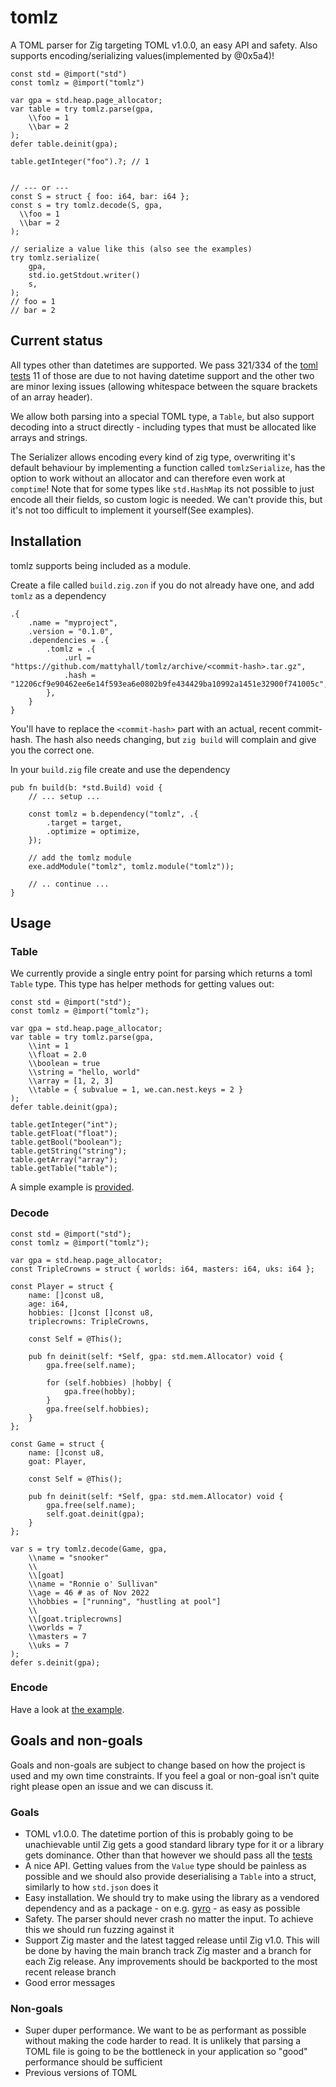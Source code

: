 # tomlz
A TOML parser for Zig targeting TOML v1.0.0, an easy API and safety.
Also supports encoding/serializing values(implemented by @0x5a4)!

```zig
const std = @import("std")
const tomlz = @import("tomlz")

var gpa = std.heap.page_allocator;
var table = try tomlz.parse(gpa,
    \\foo = 1
    \\bar = 2
);
defer table.deinit(gpa);

table.getInteger("foo").?; // 1


// --- or ---
const S = struct { foo: i64, bar: i64 };
const s = try tomlz.decode(S, gpa,
  \\foo = 1
  \\bar = 2
);

// serialize a value like this (also see the examples)
try tomlz.serialize(
    gpa, 
    std.io.getStdout.writer()
    s,
);
// foo = 1
// bar = 2
```

## Current status
All types other than datetimes are supported. We pass 321/334 of the
[toml tests](https://github.com/BurntSushi/toml-test) 11 of those are due to not
having datetime support and the other two are minor lexing issues (allowing
whitespace between the square brackets of an array header).

We allow both parsing into a special TOML type, a `Table`, but also support
decoding into a struct directly - including types that must be allocated like
arrays and strings.

The Serializer allows encoding every kind of zig type, overwriting it's default behaviour
by implementing a function called `tomlzSerialize`, has the option to work
without an allocator and can therefore even work at `comptime`! 
Note that for some types like `std.HashMap` its not possible to just encode
all their fields, so custom logic is needed. We can't provide this, but it's not
too difficult to implement it yourself(See examples).

## Installation
tomlz supports being included as a module.

Create a file called `build.zig.zon` if you do not already have one, and add `tomlz` as a dependency  
```
.{
    .name = "myproject",
    .version = "0.1.0",
    .dependencies = .{
        .tomlz = .{
            .url = "https://github.com/mattyhall/tomlz/archive/<commit-hash>.tar.gz",
            .hash = "12206cf9e90462ee6e14f593ea6e0802b9fe434429ba10992a1451e32900f741005c",
        },
    }
}
```
You'll have to replace the `<commit-hash>` part with an actual, recent commit-hash.
The hash also needs changing, but `zig build` will complain and give you the correct one.

In your `build.zig` file create and use the dependency
```
pub fn build(b: *std.Build) void {
    // ... setup ...

    const tomlz = b.dependency("tomlz", .{
        .target = target,
        .optimize = optimize,
    });

    // add the tomlz module 
    exe.addModule("tomlz", tomlz.module("tomlz"));

    // .. continue ...
}
```

## Usage
### Table
We currently provide a single entry point for parsing which returns a toml
`Table` type. This type has helper methods for getting values out:

```zig
const std = @import("std");
const tomlz = @import("tomlz");

var gpa = std.heap.page_allocator;
var table = try tomlz.parse(gpa,
    \\int = 1
    \\float = 2.0
    \\boolean = true
    \\string = "hello, world"
    \\array = [1, 2, 3]
    \\table = { subvalue = 1, we.can.nest.keys = 2 }
);
defer table.deinit(gpa);

table.getInteger("int");
table.getFloat("float");
table.getBool("boolean");
table.getString("string");
table.getArray("array");
table.getTable("table");
```

A simple example is
[provided](https://github.com/mattyhall/tomlz/tree/main/examples/simple/).

### Decode
```zig
const std = @import("std");
const tomlz = @import("tomlz");

var gpa = std.heap.page_allocator;
const TripleCrowns = struct { worlds: i64, masters: i64, uks: i64 };

const Player = struct {
    name: []const u8,
    age: i64,
    hobbies: []const []const u8,
    triplecrowns: TripleCrowns,

    const Self = @This();

    pub fn deinit(self: *Self, gpa: std.mem.Allocator) void {
        gpa.free(self.name);

        for (self.hobbies) |hobby| {
            gpa.free(hobby);
        }
        gpa.free(self.hobbies);
    }
};

const Game = struct {
    name: []const u8,
    goat: Player,

    const Self = @This();

    pub fn deinit(self: *Self, gpa: std.mem.Allocator) void {
        gpa.free(self.name);
        self.goat.deinit(gpa);
    }
};

var s = try tomlz.decode(Game, gpa,
    \\name = "snooker"
    \\
    \\[goat]
    \\name = "Ronnie o' Sullivan"
    \\age = 46 # as of Nov 2022
    \\hobbies = ["running", "hustling at pool"]
    \\
    \\[goat.triplecrowns]
    \\worlds = 7
    \\masters = 7
    \\uks = 7
);
defer s.deinit(gpa);
```

### Encode
Have a look at [the example](examples/serialize/src/main.zig).

## Goals and non-goals
Goals and non-goals are subject to change based on how the project is used and
my own time constraints. If you feel a goal or non-goal isn't quite right please
open an issue and we can discuss it.

### Goals
- TOML v1.0.0. The datetime portion of this is probably going to be
  unachievable until Zig gets a good standard library type for it or a library
  gets dominance. Other than that however we should pass all the
  [tests](https://github.com/BurntSushi/toml-test)
- A nice API. Getting values from the `Value` type should be painless as
  possible and we should also provide deserialising a `Table` into a struct,
  similarly to how `std.json` does it
- Easy installation. We should try to make using the library as a vendored
  dependency and as a package - on e.g. [gyro](https://github.com/mattnite/gyro)
  \- as easy as possible
- Safety. The parser should never crash no matter the input. To achieve this we
  should run fuzzing against it
- Support Zig master and the latest tagged release until Zig v1.0. This will be
  done by having the main branch track Zig master and a branch for each Zig
  release. Any improvements should be backported to the most recent release
  branch
- Good error messages

### Non-goals
- Super duper performance. We want to be as performant as possible without
  making the code harder to read. It is unlikely that parsing a TOML file is
  going to be the bottleneck in your application so "good" performance should be
  sufficient
- Previous versions of TOML
